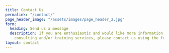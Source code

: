 ```yaml
---
title: Contact Us
permalink: "/contact/"
page_header_image: "/assets/images/page_header_2.jpg"
form:
  heading: Send us a message
  description: If you are enthusiastic and would like more information regarding our
    consulting and/or training services, please contact us using the form below.
layout: contact
---
```



